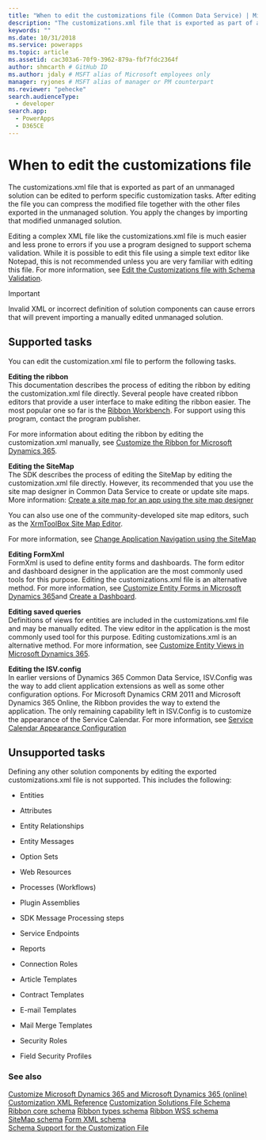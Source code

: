 ```yaml
---
title: "When to edit the customizations file (Common Data Service) | Microsoft Docs"
description: "The customizations.xml file that is exported as part of an unmanaged solution can be edited to perform specific customization tasks. After editing the file you can compress the modified file together with the other files exported in the unmanaged solution. You apply the changes by importing that modified unmanaged solution."
keywords: ""
ms.date: 10/31/2018
ms.service: powerapps
ms.topic: article
ms.assetid: cac303a6-70f9-3962-879a-fbf7fdc2364f
author: shmcarth # GitHub ID
ms.author: jdaly # MSFT alias of Microsoft employees only
manager: ryjones # MSFT alias of manager or PM counterpart
ms.reviewer: "pehecke"
search.audienceType: 
  - developer
search.app: 
  - PowerApps
  - D365CE
---
```


# When to edit the customizations file

The customizations.xml file that is exported as part of an unmanaged solution can be edited to perform specific customization tasks. After editing the file you can compress the modified file together with the other files exported in the unmanaged solution. You apply the changes by importing that modified unmanaged solution.  
  
 Editing a complex XML file like the customizations.xml file is much easier and less prone to errors if you use a program designed to support schema validation. While it is possible to edit this file using a simple text editor like Notepad, this is not recommended unless you are very familiar with editing this file. For more information, see [Edit the Customizations file with Schema Validation](../model-driven-apps/edit-customizations-xml-file-schema-validation.md). 
  
> [!IMPORTANT]
>  Invalid XML or incorrect definition of solution components can cause errors that will prevent importing a manually edited unmanaged solution.  
  
## Supported tasks  
 You can edit the customization.xml file to perform the following tasks.  
  
 **Editing the ribbon**  
 This documentation describes the process of editing the ribbon by editing the customization.xml file directly. Several people have created ribbon editors that provide a user interface to make editing the ribbon easier. The most popular one so far is the [Ribbon Workbench](https://www.develop1.net/public/rwb/ribbonworkbench.aspx). For support using this program, contact the program publisher.  
  
 For more information about editing the ribbon by editing the customization.xml manually, see [Customize the Ribbon for Microsoft Dynamics 365](../model-driven-apps/customize-commands-ribbon.md).  
  
 **Editing the SiteMap**  
 The SDK describes the process of editing the SiteMap by editing the customization.xml file directly. However, its recommended that you use the site map designer in Common Data Service to create or update site maps. More information: [Create a site map for an app using the site map designer](../../maker/model-driven-apps/create-site-map-app.md)
  
 You can also use one of the community-developed site map editors, such as the [XrmToolBox Site Map Editor](https://www.xrmtoolbox.com/plugins/MsCrmTools.SiteMapEditor/).   
  
 For more information, see [Change Application Navigation using the SiteMap](/dynamics365/customer-engagement/developer/customize-dev/change-application-navigation-using-sitemap) 
 
  
 **Editing FormXml**  
 FormXml is used to define entity forms and dashboards. The form editor and dashboard designer in the application are the most commonly used tools for this purpose. Editing the customizations.xml file is an alternative method. For more information, see [Customize Entity Forms in Microsoft Dynamics 365](../model-driven-apps/customize-entity-forms.md)and [Create a Dashboard](../model-driven-apps/create-dashboard.md).
  
 **Editing saved queries**  
 Definitions of views for entities are included in the customizations.xml file and may be manually edited. The view editor in the application is the most commonly used tool for this purpose. Editing customizations.xml is an alternative method. For more information, see [Customize Entity Views in Microsoft Dynamics 365](../model-driven-apps/customize-entity-views.md).
  
 **Editing the ISV.config**  
 In earlier versions of Dynamics 365 Common Data Service, ISV.Config was the way to add client application extensions as well as some other configuration options. For Microsoft Dynamics CRM 2011 and Microsoft Dynamics 365 Online, the Ribbon provides the way to extend the application. The only remaining capability left in ISV.Config is to customize the appearance of the Service Calendar. For more information, see [Service Calendar Appearance Configuration](/dynamics365/customer-engagement/developer/customize-dev/service-calendar-appearance-configuration)
  
## Unsupported tasks  
 Defining any other solution components by editing the exported customizations.xml file is not supported. This includes the following:  
  
-   Entities  
  
-   Attributes  
  
-   Entity Relationships  
  
-   Entity Messages  
  
-   Option Sets  
  
-   Web Resources  
  
-   Processes (Workflows)  
  
-   Plugin Assemblies  
  
-   SDK Message Processing steps  
  
-   Service Endpoints  
  
-   Reports  
  
-   Connection Roles  
  
-   Article Templates  
  
-   Contract Templates  
  
-   E-mail Templates  
  
-   Mail Merge Templates  
  
-   Security Roles  
  
-   Field Security Profiles  
  
### See also  
 [Customize Microsoft Dynamics 365 and Microsoft Dynamics 365 (online)](/dynamics365/customer-engagement/developer/customize-dev/customize-applications)   <!-- TODO Need to find the topic in powerapps repo-->
 [Customization XML Reference](../model-driven-apps/customization-xml-reference.md)
 [Customization Solutions File Schema](customization-solutions-file-schema.md)  
 [Ribbon core schema](../model-driven-apps/ribbon-core-schema.md)
 [Ribbon types schema](../model-driven-apps/ribbon-types-schema.md)
 [Ribbon WSS schema](../model-driven-apps/ribbon-wss-schema.md)   
 [SiteMap schema](/dynamics365/customer-engagement/developer/customize-dev/sitemap-schema)
 [Form XML schema](../model-driven-apps/form-xml-schema.md)   
 [Schema Support for the Customization File](../model-driven-apps/edit-customizations-xml-file-schema-validation.md)